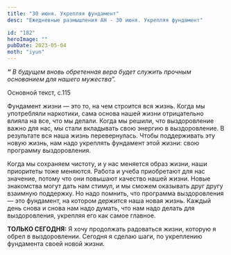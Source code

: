 ```yaml
---
title: "30 июня. Укрепляя фундамент"
desc: "Ежедневные размышления АН - 30 июня. Укрепляя фундамент"

id: "182"
heroImage: ""
pubDate: 2023-05-04
moth: "iyun"
---
```


**_“_** _В будущем вновь обретенная вера будет служить прочным основанием для
нашего мужества”._

Основной текст, с.115

Фундамент жизни — это то, на чем строится вся жизнь. Когда мы употребляли
наркотики, сама основа нашей жизни отрицательно влияла на все, что мы делали.
Когда мы решили, что выздоровление важно для нас, мы стали вкладывать свою
энергию в выздоровление. В результате вся наша жизнь перевернулась. Чтобы
поддерживать эту новую жизнь, нам надо укреплять фундамент этой жизни: свою
программу выздоровления.

Когда мы сохраняем чистоту, и у нас меняется образ жизни, наши приоритеты тоже
меняются. Работа и учеба приобретают для нас значение, потому что они повышают
качество нашей жизни. Новые знакомства могут дать нам стимул, и мы сможем
оказывать друг другу взаимную поддержку. Но надо помнить, что программа
выздоровления — это фундамент, на котором держится наша новая жизнь. Каждый
день снова и снова нам надо думать, что нам надо делать для выздоровления,
укрепляя его как самое главное.

**ТОЛЬКО СЕГОДНЯ:** Я хочу продолжать радоваться жизни, которую я обрел в
выздоровлении. Сегодня я сделаю шаги, по укреплению фундамента своей новой
жизни.
